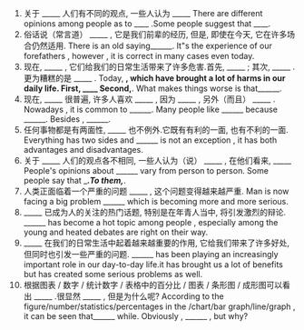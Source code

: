 1. 关于 _____ 人们有不同的观点, 一些人认为 _____
   There are different opinions among people as to ____ .Some people suggest that ____.
2. 俗话说（常言道） _____ , 它是我们前辈的经历, 但是, 即使在今天, 它在许多场合仍然适用.
There is an old saying______. It"s the experience of our forefathers , however , it is correct in many cases even today.
3. 现在, _____ , 它们给我们的日常生活带来了许多危害.首先, _____ ; 其次, _____ .更为糟糕的是 _____ .
Today, ____, which have brought a lot of harms in our daily life. First, ____ Second,____. What makes things worse is that______.
4. 现在, _____ 很普遍, 许多人喜欢 _____ , 因为 _____ , 另外（而且） _____ .
Nowadays , it is common to ______. Many people like ______ because ______. Besides , ______.
5. 任何事物都是有两面性, _____ 也不例外.它既有有利的一面, 也有不利的一面.
Everything has two sides and ______ is not an exception , it has both advantages and disadvantages.
6. 关于 _____ 人们的观点各不相同, 一些人认为（说） _____ , 在他们看来, _____
People's opinions about ______ vary from person to person. Some people say that ______.To them,_____.
7. 人类正面临着一个严重的问题 _____ , 这个问题变得越来越严重.
Man is now facing a big problem ______ which is becoming more and more serious.
8. _____ 已成为人的关注的热门话题, 特别是在年青人当中, 将引发激烈的辩论.
______ has become a hot topic among people , especially among the young and heated debates are right on their way.
9. _____ 在我们的日常生活中起着越来越重要的作用, 它给我们带来了许多好处, 但同时也引发一些严重的问题.
______ has been playing an increasingly important role in our day-to-day life.it has brought us a lot of benefits but has created some serious problems as well.
10. 根据图表 / 数字 / 统计数字 / 表格中的百分比 / 图表 / 条形图 / 成形图可以看出 _____ .很显然 _____ , 但是为什么呢?
According to the figure/number/statistics/percentages in the /chart/bar graph/line/graph , it can be seen that______ while. Obviously , ______ , but why?